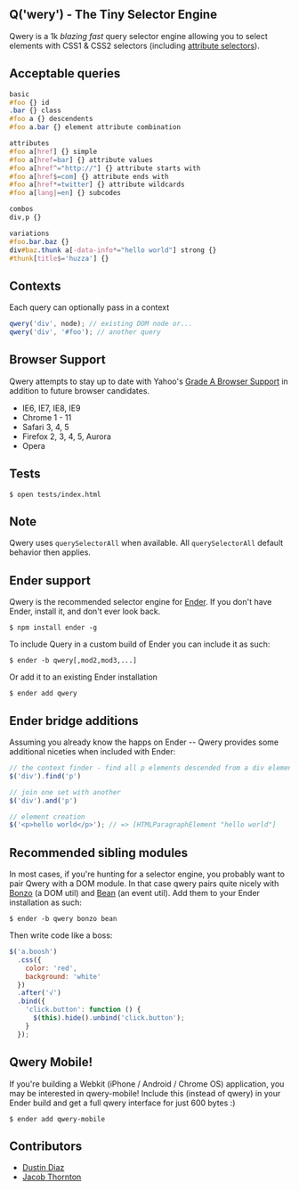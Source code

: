 Q('wery') - The Tiny Selector Engine
-----
Qwery is a 1k *blazing fast* query selector engine allowing you to select elements with CSS1 & CSS2 selectors (including [attribute selectors](http://www.w3.org/TR/css3-selectors/#attribute-selectors)).

Acceptable queries
---------------

``` css
basic
#foo {} id
.bar {} class
#foo a {} descendents
#foo a.bar {} element attribute combination

attributes
#foo a[href] {} simple
#foo a[href=bar] {} attribute values
#foo a[href^="http://"] {} attribute starts with
#foo a[href$=com] {} attribute ends with
#foo a[href*=twitter] {} attribute wildcards
#foo a[lang|=en] {} subcodes

combos
div,p {}

variations
#foo.bar.baz {}
div#baz.thunk a[-data-info*="hello world"] strong {}
#thunk[title$='huzza'] {}
```

Contexts
-------
Each query can optionally pass in a context

``` js
qwery('div', node); // existing DOM node or...
qwery('div', '#foo'); // another query
```

Browser Support
---------------
Qwery attempts to stay up to date with Yahoo's [Grade A Browser Support](http://developer.yahoo.com/yui/articles/gbs) in addition to future browser candidates.

  - IE6, IE7, IE8, IE9
  - Chrome 1 - 11
  - Safari 3, 4, 5
  - Firefox 2, 3, 4, 5, Aurora
  - Opera

Tests
-----

    $ open tests/index.html

Note
----
Qwery uses <code>querySelectorAll</code> when available. All <code>querySelectorAll</code> default behavior then applies.

Ender support
-------------
Qwery is the recommended selector engine for [Ender](http://ender.no.de). If you don't have Ender, install it, and don't ever look back.

    $ npm install ender -g

To include Query in a custom build of Ender you can include it as such:

    $ ender -b qwery[,mod2,mod3,...]

Or add it to an existing Ender installation

    $ ender add qwery

Ender bridge additions
---------
Assuming you already know the happs on Ender -- Qwery provides some additional niceties when included with Ender:

``` js
// the context finder - find all p elements descended from a div element
$('div').find('p')

// join one set with another
$('div').and('p')

// element creation
$('<p>hello world</p>'); // => [HTMLParagraphElement "hello world"]
```
Recommended sibling modules
----------
In most cases, if you're hunting for a selector engine, you probably want to pair Qwery with a DOM module. In that case qwery pairs quite nicely with [Bonzo](https://github.com/ded/bonzo) (a DOM util) and [Bean](https://github.com/fat/bean) (an event util). Add them to your Ender installation as such:

    $ ender -b qwery bonzo bean

Then write code like a boss:

``` js
$('a.boosh')
  .css({
    color: 'red',
    background: 'white'
  })
  .after('√')
  .bind({
    'click.button': function () {
      $(this).hide().unbind('click.button');
    }
  });
```

Qwery Mobile!
------------
If you're building a Webkit (iPhone / Android / Chrome OS) application, you may be interested in qwery-mobile! Include this (instead of qwery) in your Ender build and get a full qwery interface for just 600 bytes :)

    $ ender add qwery-mobile

Contributors
-------
  * [Dustin Diaz](https://github.com/ded/qwery/commits/master?author=ded)
  * [Jacob Thornton](https://github.com/ded/qwery/commits/master?author=fat)
